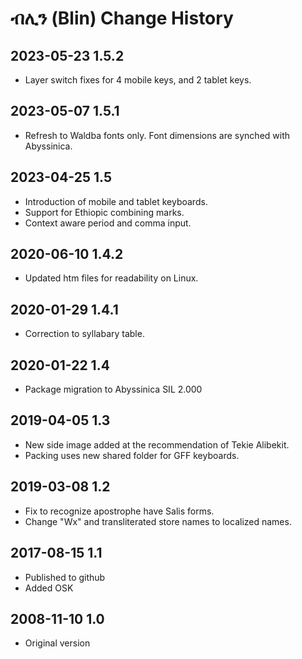 # ብሊን (Blin) Change History

## 2023-05-23 1.5.2
* Layer switch fixes for 4 mobile keys, and 2 tablet keys.

## 2023-05-07 1.5.1
* Refresh to Waldba fonts only. Font dimensions are synched with Abyssinica.

## 2023-04-25 1.5
* Introduction of mobile and tablet keyboards.
* Support for Ethiopic combining marks.
* Context aware period and comma input.

## 2020-06-10 1.4.2
* Updated htm files for readability on Linux.

## 2020-01-29 1.4.1
* Correction to syllabary table.

## 2020-01-22 1.4
* Package migration to Abyssinica SIL 2.000

## 2019-04-05 1.3
 * New side image added at the recommendation of Tekie Alibekit.
 * Packing uses new shared folder for GFF keyboards.
 
## 2019-03-08 1.2
* Fix to recognize apostrophe have Salis forms.
* Change "Wx" and transliterated store names to localized names.

## 2017-08-15 1.1
* Published to github
* Added OSK

## 2008-11-10 1.0
* Original version
